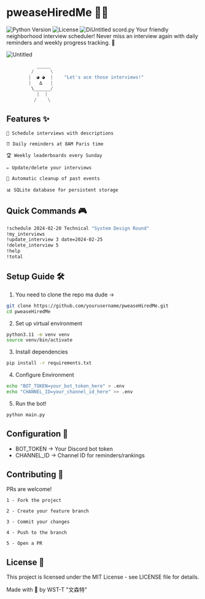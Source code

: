 # pweaseHiredMe 🤖💼
![Python Version](https://img.shields.io/badge/python-3.11%2B-blue?logo=python&logoColor=white)
![License](https://img.shields.io/badge/license-MIT-green)
![Di![Untitled](https://github.com/user-attachments/assets/bd4ad9bc-2ff3-419a-ae30-dcda63db4e25)
scord.py](https://img.shields.io/badge/discord.py-2.3.2-blue?logo=discord)
Your friendly neighborhood interview scheduler! Never miss an interview again with daily reminders and weekly progress tracking. 🚀

![Untitled](https://github.com/user-attachments/assets/8c50e899-86a0-4694-80bd-a4c54796c0bb)


```python
           _____
         /      \
        |  ◕ ◕  |    "Let's ace those interviews!"
        |   ∆   |
         \______/
           |  |
          /    \
```

## Features ✨
    📅 Schedule interviews with descriptions

    ⏰ Daily reminders at 8AM Paris time

    🏆 Weekly leaderboards every Sunday

    ✏️ Update/delete your interviews

    🧹 Automatic cleanup of past events

    📊 SQLite database for persistent storage

## Quick Commands 🎮
```bash
!schedule 2024-02-20 Technical "System Design Round"
!my_interviews
!update_interview 3 date=2024-02-25
!delete_interview 5
!help
!total
```

## Setup Guide 🛠️
1. You need to clone the repo ma dude -> 
```bash
git clone https://github.com/yourusername/pweaseHiredMe.git
cd pweaseHiredMe
```

2. Set up virtual environment
```bash
python3.11 -m venv venv
source venv/bin/activate
```

3. Install dependencies
```bash
pip install -r requirements.txt
```

4. Configure Environment
```bash
echo "BOT_TOKEN=your_bot_token_here" > .env
echo "CHANNEL_ID=your_channel_id_here" >> .env
```

5. Run the bot!
```bash
python main.py
```

## Configuration 🔧
- BOT_TOKEN	-> Your Discord bot token
- CHANNEL_ID ->	Channel ID for reminders/rankings

## Contributing 🤝
PRs are welcome!

    1 - Fork the project

    2 - Create your feature branch

    3 - Commit your changes

    4 - Push to the branch

    5 - Open a PR
    
## License 📄
This project is licensed under the MIT License - see LICENSE file for details.

Made with 💖 by WST-T "文森特"
